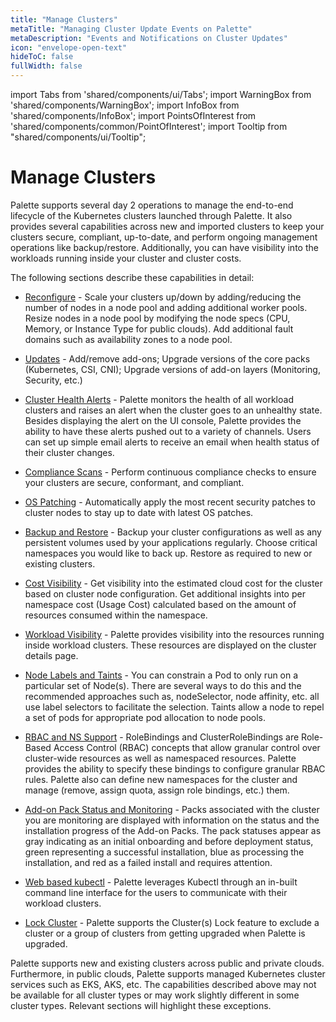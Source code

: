 ```yaml
---
title: "Manage Clusters"
metaTitle: "Managing Cluster Update Events on Palette"
metaDescription: "Events and Notifications on Cluster Updates"
icon: "envelope-open-text"
hideToC: false
fullWidth: false
---
```


import Tabs from 'shared/components/ui/Tabs';
import WarningBox from 'shared/components/WarningBox';
import InfoBox from 'shared/components/InfoBox';
import PointsOfInterest from 'shared/components/common/PointOfInterest';
import Tooltip from "shared/components/ui/Tooltip";



# Manage Clusters

Palette supports several day 2 operations to manage the end-to-end lifecycle of the Kubernetes clusters launched through Palette. It also provides several capabilities across new and imported clusters to keep your clusters secure, compliant, up-to-date, and perform ongoing management operations like backup/restore. Additionally, you can have visibility into the workloads running inside your cluster and cluster costs. 

The following sections describe these capabilities in detail:

* [Reconfigure](/clusters/cluster-management/reconfigure) - Scale your clusters up/down by adding/reducing the number of nodes in a node pool and adding additional worker pools. Resize nodes in a node pool by modifying the node specs (CPU, Memory, or Instance Type for public clouds). Add additional fault domains such as availability zones to a node pool.


* [Updates](/clusters/cluster-management/cluster-updates) - Add/remove add-ons; Upgrade versions of the core packs (Kubernetes, CSI, CNI); Upgrade versions of add-on layers (Monitoring, Security, etc.)


* [Cluster Health Alerts](/clusters/cluster-management/health-alerts) - Palette monitors the health of all workload clusters and raises an alert when the cluster goes to an unhealthy state. Besides displaying the alert on the UI console, Palette provides the ability to have these alerts pushed out to a variety of channels. Users can set up simple email alerts to receive an email when health status of their cluster changes.


* [Compliance Scans](/clusters/cluster-management/compliance-scan) - Perform continuous compliance checks to ensure your clusters are secure, conformant, and compliant.


* [OS Patching](/clusters/cluster-management/os-patching) - Automatically apply the most recent security patches to cluster nodes to stay up to date with latest OS patches.


* [Backup and Restore](/clusters/cluster-management/backup-restore) - Backup your cluster configurations as well as any persistent volumes used by your applications regularly. Choose critical namespaces you would like to back up. Restore as required to new or existing clusters.


* [Cost Visibility](/clusters/cluster-management/cloud-cost) - Get visibility into the estimated cloud cost for the cluster based on cluster node configuration. Get additional insights into per namespace cost (Usage Cost) calculated based on the amount of resources consumed within the namespace.


* [Workload Visibility](/clusters/cluster-management/workloads) - Palette provides visibility into the resources running inside workload clusters. These resources are displayed on the cluster details page.


* [Node Labels and Taints](/clusters/cluster-management/taints) - You can constrain a Pod to only run on a particular set of Node(s). There are several ways to do this and the recommended approaches such as, nodeSelector, node affinity, etc. all use label selectors to facilitate the selection. Taints allow a node to repel a set of pods for appropriate pod allocation to node pools.


* [RBAC and NS Support](/clusters/cluster-management/cluster-rbac) - RoleBindings and ClusterRoleBindings are Role-Based Access Control (RBAC) concepts that allow granular control over cluster-wide resources as well as namespaced resources. Palette provides the ability to specify these bindings to configure granular RBAC rules. Palette also can define new namespaces for the cluster and manage (remove, assign quota, assign role bindings, etc.) them.


* [Add-on Pack Status and Monitoring](/clusters/cluster-management/pack-monitoring) - Packs associated with the cluster you are monitoring are displayed with information on the status and the installation progress of the Add-on Packs. The pack statuses appear as gray indicating as an initial onboarding and before deployment status, green representing a successful installation, blue as processing the installation, and red as a failed install and requires attention.


* [Web based kubectl](/clusters/cluster-management/palette-webctl#overview) - Palette leverages Kubectl through an in-built command line interface for the users to communicate with their workload clusters.


* [Lock Cluster](/clusters/cluster-management/palette-lock-cluster) - Palette supports the Cluster(s) Lock feature to exclude a cluster or a group of clusters from getting upgraded when Palette is upgraded. 


<InfoBox>
Palette supports new and existing clusters across public and private clouds. Furthermore, in public clouds, Palette supports managed Kubernetes cluster services such as EKS, AKS, etc. The capabilities described above may not be available for all cluster types or may work slightly different in some cluster types. Relevant sections will highlight these exceptions.
</InfoBox>

<br />
